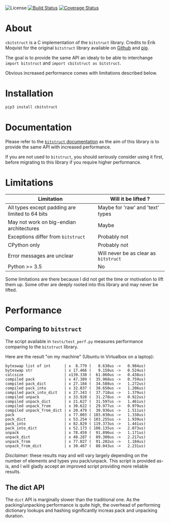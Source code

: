 ![License](https://img.shields.io/badge/license-GPLv3-brightgreen)  [![Build Status](https://travis-ci.com/qchateau/cbitstruct.svg?branch=master)](https://travis-ci.com/qchateau/cbitstruct) [![Coverage Status](https://coveralls.io/repos/github/qchateau/cbitstruct/badge.svg)](https://coveralls.io/github/qchateau/cbitstruct)

# About

`cbitstruct` is a C implementation of the `bitstruct` library. Credits to Erik Moqvist for the original `bitstruct` library available on [Github](https://github.com/eerimoq/bitstruct) and [pip](https://pypi.org/project/bitstruct/).

The goal is to provide the same API an idealy to be able to interchange `import bitstruct` and `import cbitstruct as bitstruct`.

Obvious increased performance comes with limitations described below.

# Installation

```bash
pip3 install cbitstruct
```

# Documentation

Please refer to the [`bitstruct` documentation](https://bitstruct.readthedocs.io/en/latest/) as the aim of this library is to provide the same API with increased performance.

If you are not used to `bitstruct`, you should seriously consider using it first, before migrating to this library if you require higher performance.

# Limitations

| Limitation | Will it be lifted ? |
|------------|---------------------|
| All types except padding are limited to 64 bits | Maybe for 'raw' and 'text' types |
| May not work on big-endian architectures | Maybe |
| Exceptions differ from `bitstruct` | Probably not |
| CPython only | Probably not |
| Error messages are unclear | Will never be as clear as `bitstruct` |
| Python >= 3.5 | No |

Some limitations are there because I did not get the time or motivation to lift them up. Some other are deeply rooted into this library and may never be lifted.

# Performance

## Comparing to `bitstruct`

The script available in `tests/test_perf.py` measures performance comparing to the `bitstruct` library.

Here are the result "on my machine" (Ubuntu in Virtualbox on a laptop):
```
byteswap list of int      | x  8.779 (   8.638us ->   0.984us)
byteswap str              | x 17.466 (   9.158us ->   0.524us)
calcsize                  | x139.330 (  61.060us ->   0.438us)
compiled pack             | x 47.389 (  35.968us ->   0.759us)
compiled pack_dict        | x 27.184 (  34.588us ->   1.272us)
compiled pack_into        | x 32.037 (  38.650us ->   1.206us)
compiled pack_into_dict   | x 27.343 (  37.718us ->   1.379us)
compiled unpack           | x 33.928 (  31.278us ->   0.922us)
compiled unpack_dict      | x 21.627 (  31.597us ->   1.461us)
compiled unpack_from      | x 30.622 (  29.977us ->   0.979us)
compiled unpack_from_dict | x 20.479 (  30.936us ->   1.511us)
pack                      | x 77.003 ( 103.030us ->   1.338us)
pack_dict                 | x 53.254 ( 103.255us ->   1.939us)
pack_into                 | x 82.829 ( 119.373us ->   1.441us)
pack_into_dict            | x 52.173 ( 108.135us ->   2.073us)
unpack                    | x 78.459 (  91.896us ->   1.171us)
unpack_dict               | x 40.287 (  89.300us ->   2.217us)
unpack_from               | x 77.027 (  91.202us ->   1.184us)
unpack_from_dict          | x 39.467 (  88.043us ->   2.231us)
```

*Disclaimer:* these results may and will vary largely depending on the number of elements and types you pack/unpack. This script is provided as-is, and I will gladly accept an improved script providing more reliable results.


## The dict API
The `dict` API is marginally slower than the traditional one. As the packing/unpacking performance is quite high, the overhead of performing dictionary lookups and hashing significantly increas pack and unpacking duration.
